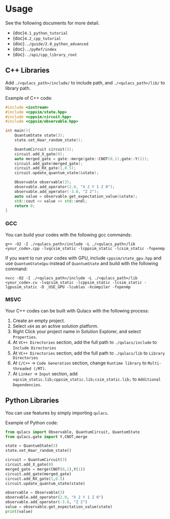 # Usage

See the following documents for more detail.

- {doc}`4.1_python_tutorial`
- {doc}`4.2_cpp_tutorial`
- {doc}`../guide/2.0_python_advanced`
- {doc}`../pyRef/index`
- {doc}`../api/cpp_library_root`

## C++ Libraries

Add `./<qulacs_path>/include/` to include path, and
`./<qulacs_path>/lib/` to library path.

Example of C++ code:

``` cpp
#include <iostream>
#include <cppsim/state.hpp>
#include <cppsim/circuit.hpp>
#include <cppsim/observable.hpp>

int main(){
    QuantumState state(3);
    state.set_Haar_random_state();

    QuantumCircuit circuit(3);
    circuit.add_X_gate(0);
    auto merged_gate = gate::merge(gate::CNOT(0,1),gate::Y(1));
    circuit.add_gate(merged_gate);
    circuit.add_RX_gate(1,0.5);
    circuit.update_quantum_state(&state);

    Observable observable(3);
    observable.add_operator(2.0, "X 2 Y 1 Z 0");
    observable.add_operator(-3.0, "Z 2");
    auto value = observable.get_expectation_value(&state);
    std::cout << value << std::endl;
    return 0;
}
```

### GCC

You can build your codes with the following gcc commands:

```
g++ -O2 -I ./<qulacs_path>/include -L ./<qulacs_path>/lib <your_code>.cpp -lvqcsim_static -lcppsim_static -lcsim_static -fopenmp
```

If you want to run your codes with GPU, include `cppsim/state_gpu.hpp` and use `QuantumStateGpu` instead of `QuantumState` and build with the following command:

```
nvcc -O2 -I ./<qulacs_path>/include -L ./<qulacs_path>/lib <your_code>.cu -lvqcsim_static -lcppsim_static -lcsim_static -lgpusim_static -D _USE_GPU -lcublas -Xcompiler -fopenmp
```

### MSVC

Your C++ codes can be built with Qulacs with the following process:

1. Create an empty project.
1. Select `x64` as an active solution platform.
1. Right Click your project name in Solution Explorer, and select `Properties`.
1. At `VC++ Directories` section, add the full path to `./qulacs/include` to `Include Directories`
1. At `VC++ Directories` section, add the full path to `./qulacs/lib` to `Library Directories`
1. At `C/C++` -\> `Code Generation` section, change `Runtime library` to `Multi-threaded (/MT)`.
1. At `Linker` -\> `Input` section, add `vqcsim_static.lib;cppsim_static.lib;csim_static.lib;` to `Additional Dependencies`.

## Python Libraries

You can use features by simply importing `qulacs`.

Example of Python code:

``` python
from qulacs import Observable, QuantumCircuit, QuantumState
from qulacs.gate import Y,CNOT,merge

state = QuantumState(3)
state.set_Haar_random_state()

circuit = QuantumCircuit(3)
circuit.add_X_gate(0)
merged_gate = merge(CNOT(0,1),Y(1))
circuit.add_gate(merged_gate)
circuit.add_RX_gate(1,0.5)
circuit.update_quantum_state(state)

observable = Observable(3)
observable.add_operator(2.0, "X 2 Y 1 Z 0")
observable.add_operator(-3.0, "Z 2")
value = observable.get_expectation_value(state)
print(value)
```
